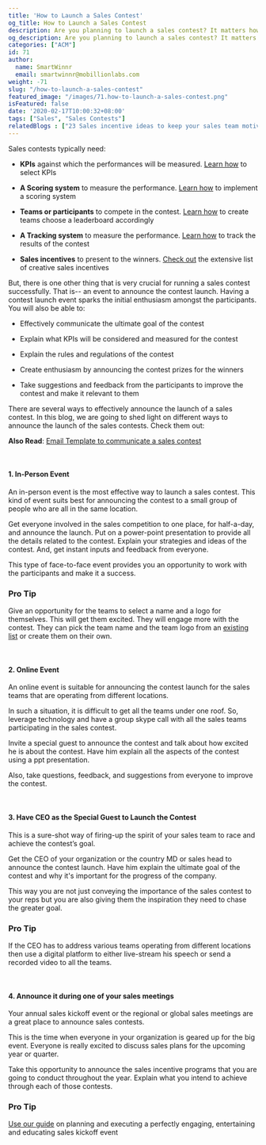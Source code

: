 ```yaml
---
title: 'How to Launch a Sales Contest'
og_title: How to Launch a Sales Contest
description: Are you planning to launch a sales contest? It matters how you launch it as it’s going to set the stage for the contests. 3 ideas for launching sales contests that will keep the motivation high.
og_description: Are you planning to launch a sales contest? It matters how you launch it as it’s going to set the stage for the contests. 3 ideas for launching sales contests that will keep the motivation high.
categories: ["ACM"]
id: 71
author:
  name: SmartWinnr
  email: smartwinnr@mobillionlabs.com
weight: -71
slug: "/how-to-launch-a-sales-contest"
featured_image: "/images/71.how-to-launch-a-sales-contest.png"
isFeatured: false
date: '2020-02-17T10:00:32+08:00'
tags: ["Sales", "Sales Contests"]
relatedBlogs : ["23 Sales incentive ideas to keep your sales team motivated", "Sales Contest Communication Template", "5 Steps to Create Scorecards which Evaluates your Sales Team’s Performance", "25 Creative Sales Team Names", "Top 20 Sales contest names"]
---
```


Sales contests typically need:

* **KPIs** against which the performances will be measured. <a href="https://www.smartwinnr.com/post/kpi-gamification-how-to-select-kpis/" target="_blank">Learn how</a> to select KPIs

* **A Scoring system** to measure the performance. <a href="https://www.smartwinnr.com/post/design-sales-contest-for--new-product-launch/#step-3-choose-a-scoring-mechanism" target="_blank">Learn how</a> to implement a scoring system

* **Teams or participants** to compete in the contest. <a href="https://www.smartwinnr.com/post/design-sales-contest-for--new-product-launch/#step-5-create-teams-and-choose-a-leaderboard" target="_blank">Learn how</a> to create teams choose a leaderboard accordingly

* **A Tracking system** to measure the performance. <a href="https://www.smartwinnr.com/post/5-steps-to-create-scorecards-which-evaluates-your-sales-team-s-performance/#5-track-and-review" target="_blank">Learn how</a> to track the results of the contest

* **Sales incentives** to present to the winners. <a href="https://www.smartwinnr.com/post/sales-incentive-ideas-to-keep-your-sales-team-motivated/" target="_blank">Check out</a> the extensive list of creative sales incentives

But, there is one other thing that is very crucial for running a sales contest successfully. That is-- an event to announce the contest launch. Having a contest launch event sparks the initial enthusiasm amongst the participants. You will also be able to:

* Effectively communicate the ultimate goal of the contest

* Explain what KPIs will be considered and measured for the contest

* Explain the rules and regulations of the contest

* Create enthusiasm by announcing the contest prizes for the winners

* Take suggestions and feedback from the participants to improve the contest and make it relevant to them

There are several ways to effectively announce the launch of a sales contest. In this blog, we are going to shed light on different ways to announce the launch of the sales contests. Check them out:

**Also Read**: <a href="https://www.smartwinnr.com/post/sales-contest-communication-template/" target="_blank">Email Template to communicate a sales contest</a>

<br>

#### **1. In-Person Event**

An in-person event is the most effective way to launch a sales contest. This kind of event suits best for announcing the contest to a small group of people who are all in the same location. 

Get everyone involved in the sales competition to one place, for half-a-day, and announce the launch. Put on a power-point presentation to provide all the details related to the contest. Explain your strategies and ideas of the contest. And, get instant inputs and feedback from everyone. 

This type of face-to-face event provides you an opportunity to work with the participants and make it a success.

<div class="ml_pro_tip">
  <h3>Pro Tip</h3>
  <p>Give an opportunity for the teams to select a name and a logo for themselves. This will get them excited. They will engage more with the contest. They can pick the team name and the team logo from an <a class="padding0" href="https://www.smartwinnr.com/post/25-creative-sales-team-names/" target="_blank">existing list</a> or create them on their own.</p>
</div>

<br>

#### **2. Online Event**

An online event is suitable for announcing the contest launch for the sales teams that are operating from different locations. 

In such a situation, it is difficult to get all the teams under one roof. So, leverage technology and have a group skype call with all the sales teams participating in the sales contest. 

Invite a special guest to announce the contest and talk about how excited he is about the contest. Have him explain all the aspects of the contest using a ppt presentation. 

Also, take questions, feedback, and suggestions from everyone to improve the contest.

<br>

#### **3. Have CEO as the Special Guest to Launch the Contest**

This is a sure-shot way of firing-up the spirit of your sales team to race and achieve the contest’s goal. 

Get the CEO of your organization or the country MD or sales head to announce the contest launch. Have him explain the ultimate goal of the contest and why it's important for the progress of the company. 

This way you are not just conveying the importance of the sales contest to your reps but you are also giving them the inspiration they need to chase the greater goal. 

<div class="ml_pro_tip">
  <h3>Pro Tip</h3>
  <p>If the CEO has to address various teams operating from different locations then use a digital platform to either live-stream his speech or send a recorded video to all the teams.</p>
</div>

<br>

#### **4. Announce it during one of your sales meetings**

Your annual sales kickoff event or the regional or global sales meetings are a great place to announce sales contests. 

This is the time when everyone in your organization is geared up for the big event. Everyone is really excited to discuss sales plans for the upcoming year or quarter. 

Take this opportunity to announce the sales incentive programs that you are going to conduct throughout the year. Explain what you intend to achieve through each of those contests.

<div class="ml_pro_tip">
  <h3>Pro Tip</h3>
  <p><a class="padding0" href="https://www.smartwinnr.com/post/guide-to-plan-and-execute-a-perfect-sales-kickoff-event/" target="_blank">Use our guide</a> on planning and executing a perfectly engaging, entertaining and educating sales kickoff event</p>
</div>
